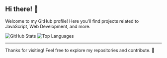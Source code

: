 ## Hi there! 👋

Welcome to my GitHub profile! Here you'll find projects related to JavaScript, Web Development, and more.

![GitHub Stats](https://github-readme-stats.vercel.app/api?username=KostasSliazas&show_icons=true&theme=dark&hide_border=true)
![Top Languages](https://github-readme-stats.vercel.app/api/top-langs/?username=KostasSliazas&layout=compact&theme=dark&hide_border=true)

---

Thanks for visiting! Feel free to explore my repositories and contribute. 🚀
